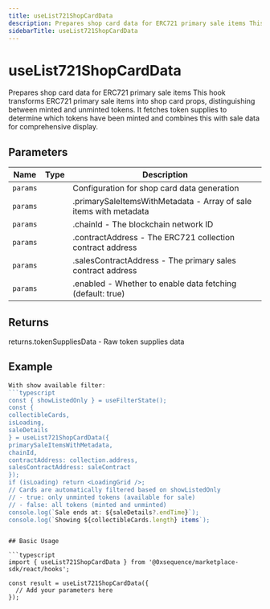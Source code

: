 ```yaml
---
title: useList721ShopCardData
description: Prepares shop card data for ERC721 primary sale items This hook transforms ERC721 primary sale items into shop card props, distinguishing between minted and unminted tokens. It fetches token supplies to determine which tokens have been minted and combines this with sale data for comprehensive display.
sidebarTitle: useList721ShopCardData
---
```


# useList721ShopCardData

Prepares shop card data for ERC721 primary sale items This hook transforms ERC721 primary sale items into shop card props, distinguishing between minted and unminted tokens. It fetches token supplies to determine which tokens have been minted and combines this with sale data for comprehensive display.

## Parameters

| Name | Type | Description |
|------|------|-------------|
| `params` |  | Configuration for shop card data generation |
| `params` |  | .primarySaleItemsWithMetadata - Array of sale items with metadata |
| `params` |  | .chainId - The blockchain network ID |
| `params` |  | .contractAddress - The ERC721 collection contract address |
| `params` |  | .salesContractAddress - The primary sales contract address |
| `params` |  | .enabled - Whether to enable data fetching (default: true) |

## Returns

returns.tokenSuppliesData - Raw token supplies data

## Example

```typescript
With show available filter:
```typescript
const { showListedOnly } = useFilterState();
const {
collectibleCards,
isLoading,
saleDetails
} = useList721ShopCardData({
primarySaleItemsWithMetadata,
chainId,
contractAddress: collection.address,
salesContractAddress: saleContract
});
if (isLoading) return <LoadingGrid />;
// Cards are automatically filtered based on showListedOnly
// - true: only unminted tokens (available for sale)
// - false: all tokens (minted and unminted)
console.log(`Sale ends at: ${saleDetails?.endTime}`);
console.log(`Showing ${collectibleCards.length} items`);
```
```

## Basic Usage

```typescript
import { useList721ShopCardData } from '@0xsequence/marketplace-sdk/react/hooks';

const result = useList721ShopCardData({
  // Add your parameters here
});
```

